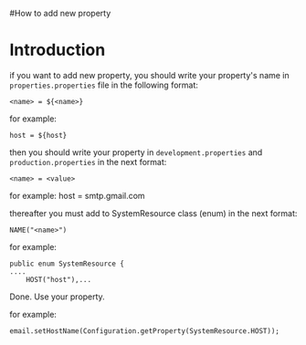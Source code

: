 #How to add new property
# Introduction #

if you want to add new property, you should write your property's name   in `properties.properties` file in the following format:

```
<name> = ${<name>}
```

for example:
```
host = ${host}
```

then you should write your property in `development.properties` and `production.properties` in the next format:
```
<name> = <value>
```

for example:
host = smtp.gmail.com

thereafter you must add to SystemResource class (enum) in the next format:
```
NAME("<name>")
```


for example:
```
public enum SystemResource {
....
    HOST("host"),...
```

Done. Use your property.


for example:

```
email.setHostName(Configuration.getProperty(SystemResource.HOST));
```

